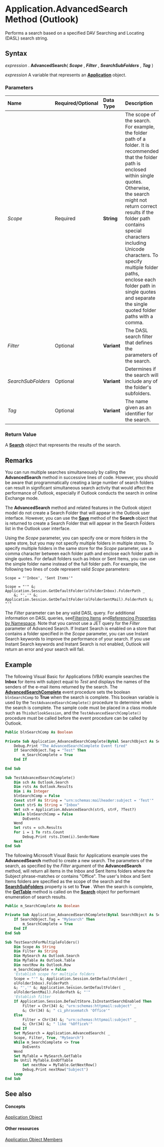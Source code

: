 
# Application.AdvancedSearch Method (Outlook)

Performs a search based on a specified DAV Searching and Locating (DASL) search string.


## Syntax

 _expression_ . **AdvancedSearch**( **_Scope_** , **_Filter_** , **_SearchSubFolders_** , **_Tag_** )

 _expression_ A variable that represents an **[Application](797003e7-ecd1-eccb-eaaf-32d6ddde8348.md)** object.


### Parameters



|**Name**|**Required/Optional**|**Data Type**|**Description**|
|:-----|:-----|:-----|:-----|
| _Scope_|Required| **String**|The scope of the search. For example, the folder path of a folder. It is recommended that the folder path is enclosed within single quotes. Otherwise, the search might not return correct results if the folder path contains special characters including Unicode characters. To specify multiple folder paths, enclose each folder path in single quotes and separate the single quoted folder paths with a comma.|
| _Filter_|Optional| **Variant**|The DASL search filter that defines the parameters of the search.|
| _SearchSubFolders_|Optional| **Variant**|Determines if the search will include any of the folder's subfolders.|
| _Tag_|Optional| **Variant**|The name given as an identifier for the search.|

### Return Value

A  **[Search](226a5d49-3caf-90dd-725c-265404d1939f.md)** object that represents the results of the search.


## Remarks

You can run multiple searches simultaneously by calling the  **AdvancedSearch** method in successive lines of code. However, you should be aware that programmatically creating a large number of search folders can result in significant simultaneous search activity that would affect the performance of Outlook, especially if Outlook conducts the search in online Exchange mode.

The  **AdvancedSearch** method and related features in the Outlook object model do not create a Search Folder that will appear in the Outlook user interface. However, you can use the **[Save](a6dbec81-67fd-e337-b640-4f94ab36218f.md)** method of the **Search** object that is returned to create a Search Folder that will appear in the Search Folders list in the Outlook user interface.

Using the  _Scope_ parameter, you can specify one or more folders in the same store, but you may not specify multiple folders in multiple stores. To specify multiple folders in the same store for the _Scope_ parameter, use a comma character between each folder path and enclose each folder path in single quotes. For default folders such as Inbox or Sent Items, you can use the simple folder name instead of the full folder path. For example, the following two lines of code represent valid _Scope_ parameters:




```
Scope = "'Inbox', 'Sent Items'"
```




```
Scope = "'" &; Application.Session.GetDefaultFolder(olFolderInbox).FolderPath _  
    &; "','" &; Application.Session.GetDefaultFolder(olFolderSentMail).FolderPath &; "'"
```

The  _Filter_ parameter can be any valid DASL query. For additional information on DASL queries, see[Filtering Items](http://msdn.microsoft.com/library/4038e042-1b07-5d18-18b0-c2b58c9c42da%28Office.15%29.aspx) and[Referencing Properties by Namespace](http://msdn.microsoft.com/library/c1c7bfa9-64d7-81d2-84e7-f0a4c57780b3%28Office.15%29.aspx). Note that you cannot use a JET query for the  _Filter_ parameter of Advanced Search. If Instant Search is enabled on a store that contains a folder specified in the _Scope_ parameter, you can use Instant Search keywords to improve the performance of your search. If you use Instant Search keywords and Instant Search is not enabled, Outlook will return an error and your search will fail.


## Example

The following Visual Basic for Applications (VBA) example searches the  **Inbox** for items with subject equal to _Test_ and displays the names of the senders of the e-mail items returned by the search. The **[AdvancedSearchComplete](4f33ad44-20a3-62cd-aa1b-db74581ebb3c.md)** event procedure sets the boolean `blnSearchComp` to **True** when the search is complete. This boolean variable is used by the `TestAdvancedSearchComplete()` procedure to determine when the search is complete. The sample code must be placed in a class module such as `ThisOutlookSession`, and the  `TestAdvancedSearchComplete()` procedure must be called before the event procedure can be called by Outlook.


```vb
Public blnSearchComp As Boolean  
  
Private Sub Application_AdvancedSearchComplete(ByVal SearchObject As Search)  
    Debug.Print "The AdvancedSearchComplete Event fired"  
    If SearchObject.Tag = "Test" Then  
        m_SearchComplete = True  
    End If  
  
End Sub  
  
Sub TestAdvancedSearchComplete()  
    Dim sch As Outlook.Search  
    Dim rsts As Outlook.Results  
    Dim i As Integer  
    blnSearchComp = False  
    Const strF As String = "urn:schemas:mailheader:subject = 'Test'"  
    Const strS As String = "Inbox"     
    Set sch = Application.AdvancedSearch(strS, strF, ?Test?)   
    While blnSearchComp = False  
        DoEvents  
    Wend   
    Set rsts = sch.Results  
    For i = 1 To rsts.Count  
        Debug.Print rsts.Item(i).SenderName  
    Next  
End Sub
```

The following Microsoft Visual Basic for Applications example uses the  **AdvancedSearch** method to create a new search. The parameters of the search, as specified by the _Filter_ argument of the **AdvancedSearch** method, will return all items in the Inbox and Sent Items folders where the Subject phrase-matches or contains "Office". The user's Inbox and Sent Items folders are specified as the scope of the search and the **[SearchSubFolders](26dd1970-ba59-9f6a-8cf6-3dba0f9668b2.md)** property is set to **True** . When the search is complete, the **[GetTable](3aba6b77-73a3-9620-9c18-b2e03c7b63bc.md)** method is called on the **[Search](226a5d49-3caf-90dd-725c-265404d1939f.md)** object for performant enumeration of search results.




```vb
Public m_SearchComplete As Boolean  
  
Private Sub Application_AdvancedSearchComplete(ByVal SearchObject As Search)  
    If SearchObject.Tag = "MySearch" Then  
        m_SearchComplete = True  
    End If  
End Sub  
  
Sub TestSearchForMultipleFolders()  
    Dim Scope As String  
    Dim Filter As String  
    Dim MySearch As Outlook.Search  
    Dim MyTable As Outlook.Table  
    Dim nextRow As Outlook.Row  
    m_SearchComplete = False  
    'Establish scope for multiple folders  
    Scope = "'" &; Application.Session.GetDefaultFolder( _  
    olFolderInbox).FolderPath _  
    &; "','" &; Application.Session.GetDefaultFolder( _  
    olFolderSentMail).FolderPath &; "'"  
    'Establish filter  
    If Application.Session.DefaultStore.IsInstantSearchEnabled Then  
        Filter = Chr(34) &; "urn:schemas:httpmail:subject" _  
        &; Chr(34) &; " ci_phrasematch 'Office'"  
    Else  
        Filter = Chr(34) &; "urn:schemas:httpmail:subject" _  
        &; Chr(34) &; " like '%Office%'"  
    End If  
    Set MySearch = Application.AdvancedSearch( _  
    Scope, Filter, True, "MySearch")  
    While m_SearchComplete <> True  
        DoEvents  
    Wend  
    Set MyTable = MySearch.GetTable  
    Do Until MyTable.EndOfTable  
        Set nextRow = MyTable.GetNextRow()  
        Debug.Print nextRow("Subject")  
    Loop  
End Sub
```


## See also


#### Concepts


[Application Object](797003e7-ecd1-eccb-eaaf-32d6ddde8348.md)
#### Other resources


[Application Object Members](3519c89c-2353-85ee-7ddc-62e5dd85a8e7.md)

